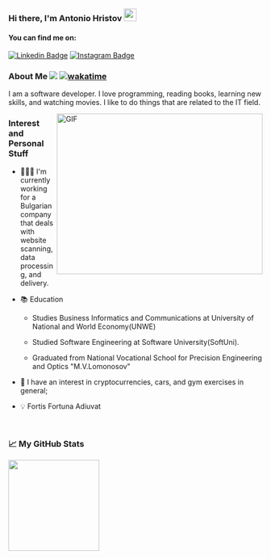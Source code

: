 ### Hi there, I'm Antonio Hristov <img src="https://media.giphy.com/media/hvRJCLFzcasrR4ia7z/giphy.gif" width="25">

#### You can find me on:

[![Linkedin Badge](https://img.shields.io/badge/-LinkedIn-0e76a8?style=flat-square&logo=Linkedin&logoColor=white)](https://linkedin.com/in/tonyhristov)
[![Instagram Badge](https://img.shields.io/badge/-Instagram-e4405f?style=flat-square&logo=Instagram&logoColor=white)](https://instagram.com/tonyhristov/)

### About Me ![](https://visitor-badge.glitch.me/badge?page_id=tonyhristov) [![wakatime](https://wakatime.com/badge/user/6368a9aa-0b23-4f07-b5fd-c2a355f06760.svg)](https://wakatime.com/@6368a9aa-0b23-4f07-b5fd-c2a355f06760)

I am a software developer. I love programming, reading books, learning new skills, and watching movies. I like to do things that are related to the IT field.

<img align="right" alt="GIF" src="https://media3.giphy.com/media/L8K62iTDkzGX6/giphy.gif?cid=790b7611ee43deff7d51e8d7c8941592a0f4b8f1d0465615&rid=giphy.gif&ct=g" width="408" height="318" />

### Interest and Personal Stuff

- 👨🏻‍💻 I'm currently working for a Bulgarian company that deals with website scanning, data processing, and delivery.

- 📚 Education

  - Studies Business Informatics and Communications at University of National and World Economy(UNWE)

  - Studied Software Engineering at Software University(SoftUni).

  - Graduated from National Vocational School for Precision Engineering and Optics "M.V.Lomonosov"

- 💸 I have an interest in cryptocurrencies, cars, and gym exercises in general;

- 💡 Fortis Fortuna Adiuvat


<br>

### 📈 My GitHub Stats

<p>
  <img  height="180em" src="https://github-readme-streak-stats.herokuapp.com?user=tonyhristov&theme=nightowl&hide_border=true" />
  <!-- <img height="180em" src="https://github-readme-stats.vercel.app/api?username=tonyhristov&count_private=true&hide_border=true&show_icons=true&theme=nightowl" />
   -->
 </p>

<!-- <p> -->
 <!--   <img  height="180em" src="https://github-readme-stats.vercel.app/api/wakatime?username=tonyhristov&langs_count=6&theme=nightowl&hide_border=true" /> -->
<!--   <img height="180em" src="https://github-readme-stats.vercel.app/api/top-langs/?username=tonyhristov&show_icons=true&hide_border=true&layout=compact&langs_count=6&theme=nightowl"/> -->
<!-- </p> -->
